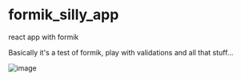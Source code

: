 # formik_silly_app
react app with formik

Basically it's a test of formik, play with validations and all that stuff...

![image](https://github.com/sergimoli/formik_silly_app/assets/95481090/6b7acea0-ad93-4c3d-aef7-a887c9d64ede)

